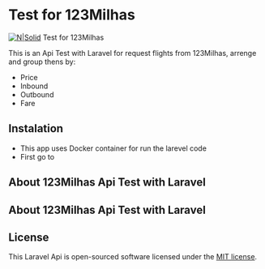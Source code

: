 
# Test for 123Milhas

[![N|Solid](https://123milhas.com/img/logo123.svg)](https://123milhas.com/)
Test for 123Milhas



This is an Api Test with Laravel for request flights from 123Milhas, arrenge and group thens by:
   - Price
   - Inbound
   - Outbound
   - Fare
  
## Instalation

 - This app uses Docker container for run the larevel code
 - First go to 

</p>

## About 123Milhas Api Test with Laravel



## About 123Milhas Api Test with Laravel


## License

This Laravel Api  is open-sourced software licensed under the [MIT license](https://opensource.org/licenses/MIT).
